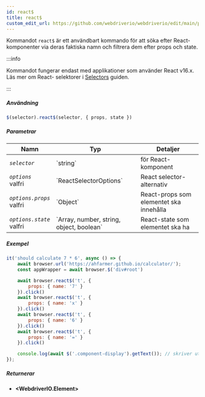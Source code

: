 ```yaml
---
id: react$
title: react$
custom_edit_url: https://github.com/webdriverio/webdriverio/edit/main/packages/webdriverio/src/commands/element/react$.ts
---
```


Kommandot `react$` är ett användbart kommando för att söka efter React-komponenter via deras 
faktiska namn och filtrera dem efter props och state.

:::info

Kommandot fungerar endast med applikationer som använder React v16.x. Läs mer om React-
selektorer i [Selectors](/docs/selectors#react-selectors) guiden.

:::

##### Användning

```js
$(selector).react$(selector, { props, state })
```

##### Parametrar

<table>
  <thead>
    <tr>
      <th>Namn</th><th>Typ</th><th>Detaljer</th>
    </tr>
  </thead>
  <tbody>
    <tr>
      <td><code><var>selector</var></code></td>
      <td>`string`</td>
      <td>för React-komponent</td>
    </tr>
    <tr>
      <td><code><var>options</var></code><br /><span className="label labelWarning">valfri</span></td>
      <td>`ReactSelectorOptions`</td>
      <td>React selector-alternativ</td>
    </tr>
    <tr>
      <td><code><var>options.props</var></code><br /><span className="label labelWarning">valfri</span></td>
      <td>`Object`</td>
      <td>React-props som elementet ska innehålla</td>
    </tr>
    <tr>
      <td><code><var>options.state</var></code><br /><span className="label labelWarning">valfri</span></td>
      <td>`Array<any>, number, string, object, boolean`</td>
      <td>React-state som elementet ska ha</td>
    </tr>
  </tbody>
</table>

##### Exempel

```js title="pause.js"
it('should calculate 7 * 6', async () => {
    await browser.url('https://ahfarmer.github.io/calculator/');
    const appWrapper = await browser.$('div#root')

    await browser.react$('t', {
        props: { name: '7' }
    }).click()
    await browser.react$('t', {
        props: { name: 'x' }
    }).click()
    await browser.react$('t', {
        props: { name: '6' }
    }).click()
    await browser.react$('t', {
        props: { name: '=' }
    }).click()

    console.log(await $('.component-display').getText()); // skriver ut "42"
});
```

##### Returnerar

- **&lt;WebdriverIO.Element&gt;**